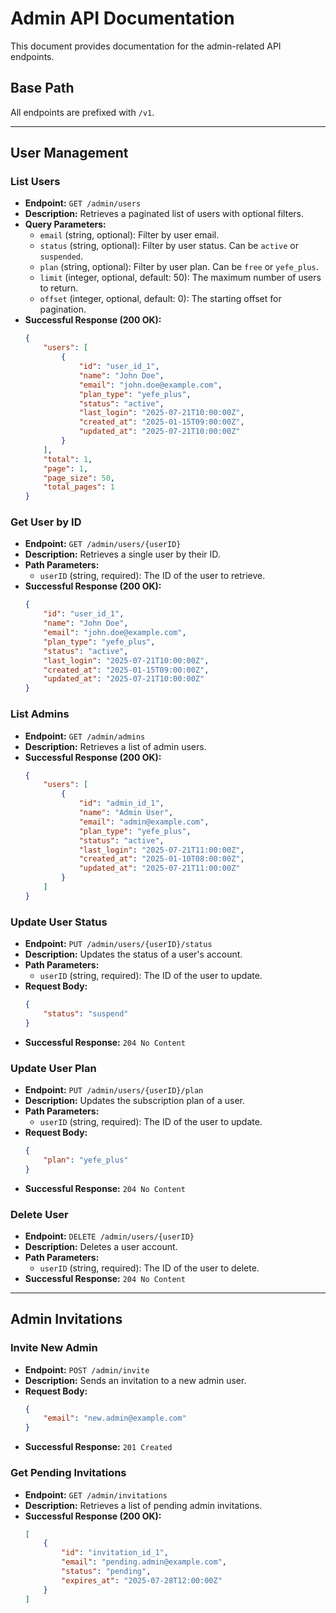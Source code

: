 # Admin API Documentation

This document provides documentation for the admin-related API endpoints.

## Base Path

All endpoints are prefixed with `/v1`.

---

## User Management

### List Users

- **Endpoint:** `GET /admin/users`
- **Description:** Retrieves a paginated list of users with optional filters.
- **Query Parameters:**
    - `email` (string, optional): Filter by user email.
    - `status` (string, optional): Filter by user status. Can be `active` or `suspended`.
    - `plan` (string, optional): Filter by user plan. Can be `free` or `yefe_plus`.
    - `limit` (integer, optional, default: 50): The maximum number of users to return.
    - `offset` (integer, optional, default: 0): The starting offset for pagination.
- **Successful Response (200 OK):**
    ```json
    {
        "users": [
            {
                "id": "user_id_1",
                "name": "John Doe",
                "email": "john.doe@example.com",
                "plan_type": "yefe_plus",
                "status": "active",
                "last_login": "2025-07-21T10:00:00Z",
                "created_at": "2025-01-15T09:00:00Z",
                "updated_at": "2025-07-21T10:00:00Z"
            }
        ],
        "total": 1,
        "page": 1,
        "page_size": 50,
        "total_pages": 1
    }
    ```

### Get User by ID

- **Endpoint:** `GET /admin/users/{userID}`
- **Description:** Retrieves a single user by their ID.
- **Path Parameters:**
    - `userID` (string, required): The ID of the user to retrieve.
- **Successful Response (200 OK):**
    ```json
    {
        "id": "user_id_1",
        "name": "John Doe",
        "email": "john.doe@example.com",
        "plan_type": "yefe_plus",
        "status": "active",
        "last_login": "2025-07-21T10:00:00Z",
        "created_at": "2025-01-15T09:00:00Z",
        "updated_at": "2025-07-21T10:00:00Z"
    }
    ```

### List Admins

- **Endpoint:** `GET /admin/admins`
- **Description:** Retrieves a list of admin users.
- **Successful Response (200 OK):**
    ```json
    {
        "users": [
            {
                "id": "admin_id_1",
                "name": "Admin User",
                "email": "admin@example.com",
                "plan_type": "yefe_plus",
                "status": "active",
                "last_login": "2025-07-21T11:00:00Z",
                "created_at": "2025-01-10T08:00:00Z",
                "updated_at": "2025-07-21T11:00:00Z"
            }
        ]
    }
    ```

### Update User Status

- **Endpoint:** `PUT /admin/users/{userID}/status`
- **Description:** Updates the status of a user's account.
- **Path Parameters:**
    - `userID` (string, required): The ID of the user to update.
- **Request Body:**
    ```json
    {
        "status": "suspend"
    }
    ```
- **Successful Response:** `204 No Content`

### Update User Plan

- **Endpoint:** `PUT /admin/users/{userID}/plan`
- **Description:** Updates the subscription plan of a user.
- **Path Parameters:**
    - `userID` (string, required): The ID of the user to update.
- **Request Body:**
    ```json
    {
        "plan": "yefe_plus"
    }
    ```
- **Successful Response:** `204 No Content`

### Delete User

- **Endpoint:** `DELETE /admin/users/{userID}`
- **Description:** Deletes a user account.
- **Path Parameters:**
    - `userID` (string, required): The ID of the user to delete.
- **Successful Response:** `204 No Content`

---

## Admin Invitations

### Invite New Admin

- **Endpoint:** `POST /admin/invite`
- **Description:** Sends an invitation to a new admin user.
- **Request Body:**
    ```json
    {
        "email": "new.admin@example.com"
    }
    ```
- **Successful Response:** `201 Created`

### Get Pending Invitations

- **Endpoint:** `GET /admin/invitations`
- **Description:** Retrieves a list of pending admin invitations.
- **Successful Response (200 OK):**
    ```json
    [
        {
            "id": "invitation_id_1",
            "email": "pending.admin@example.com",
            "status": "pending",
            "expires_at": "2025-07-28T12:00:00Z"
        }
    ]
    ```

